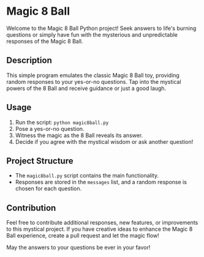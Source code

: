 # Magic 8 Ball

Welcome to the Magic 8 Ball Python project! Seek answers to life's burning questions or simply have fun with the mysterious and unpredictable responses of the Magic 8 Ball.

## Description

This simple program emulates the classic Magic 8 Ball toy, providing random responses to your yes-or-no questions. Tap into the mystical powers of the 8 Ball and receive guidance or just a good laugh.

## Usage

1. Run the script: `python magic8ball.py`
2. Pose a yes-or-no question.
3. Witness the magic as the 8 Ball reveals its answer.
4. Decide if you agree with the mystical wisdom or ask another question!

## Project Structure

- The `magic8ball.py` script contains the main functionality.
- Responses are stored in the `messages` list, and a random response is chosen for each question.

## Contribution

Feel free to contribute additional responses, new features, or improvements to this mystical project. If you have creative ideas to enhance the Magic 8 Ball experience, create a pull request and let the magic flow!

May the answers to your questions be ever in your favor!